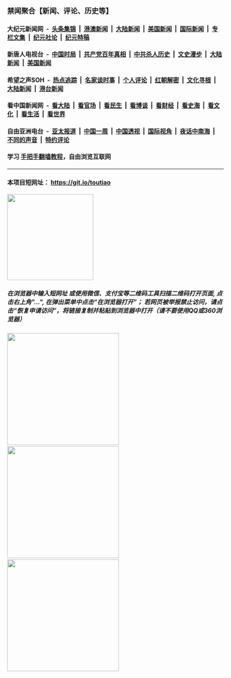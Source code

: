 ### 禁闻聚合【新闻、评论、历史等】

#### 大纪元新闻网 &nbsp;-&nbsp; [头条集锦](indexes/E头条集锦.md?t=02060844) &nbsp;|&nbsp; [港澳新闻](indexes/E港澳新闻.md?t=02060844)  &nbsp;|&nbsp; [大陆新闻](indexes/E大陆新闻.md?t=02060844) &nbsp;|&nbsp; [美国新闻](indexes/E美国新闻.md?t=02060844) &nbsp;|&nbsp; [国际新闻](indexes/E国际新闻.md?t=02060844) &nbsp;|&nbsp; [专栏文集](indexes/E专栏文集.md?t=02060844) &nbsp;|&nbsp; [纪元社论](indexes/E纪元社论.md?t=02060844) &nbsp;|&nbsp; [纪元特稿](indexes/E纪元特稿.md?t=02060844) 

#### 新唐人电视台 &nbsp;-&nbsp; [中国时局](indexes/N中国时局.md?t=02060844) &nbsp;|&nbsp; [共产党百年真相](indexes/N共产党百年真相.md?t=02060844) &nbsp;|&nbsp; [中共杀人历史](indexes/N中共杀人历史.md?t=02060844) &nbsp;|&nbsp; [文史漫步](indexes/N文史漫步.md?t=02060844) &nbsp;|&nbsp; [大陆新闻](indexes/N大陆新闻.md?t=02060844) &nbsp;|&nbsp; [美国新闻](indexes/N美国新闻.md?t=02060844)

#### 希望之声SOH &nbsp;-&nbsp; [热点追踪](indexes/H热点追踪.md?t=02060844) &nbsp;|&nbsp; [名家谈时事](indexes/H名家谈时事.md?t=02060844) &nbsp;|&nbsp; [个人评论](indexes/H个人评论.md?t=02060844)  &nbsp;|&nbsp; [红朝解密](indexes/H红朝解密.md?t=02060844) &nbsp;|&nbsp; [文化寻根](indexes/H文化寻根.md?t=02060844) &nbsp;|&nbsp; [大陆新闻](indexes/H大陆新闻.md?t=02060844) &nbsp;|&nbsp; [港台新闻](indexes/H港台新闻.md?t=02060844)

#### 看中国新闻网 &nbsp;-&nbsp; [看大陆](indexes/S看大陆.md?t=02060844) &nbsp;|&nbsp; [看官场](indexes/S看官场.md?t=02060844) &nbsp;|&nbsp; [看民生](indexes/S看民生.md?t=02060844)  &nbsp;|&nbsp; [看博谈](indexes/S看博谈.md?t=02060844) &nbsp;|&nbsp; [看财经](indexes/S看财经.md?t=02060844) &nbsp;|&nbsp; [看史海](indexes/S看史海.md?t=02060844) &nbsp;|&nbsp; [看文化](indexes/S看文化.md?t=02060844) &nbsp;|&nbsp; [看生活](indexes/S看生活.md?t=02060844) &nbsp;|&nbsp; [看世界](indexes/S看世界.md?t=02060844)

#### 自由亚洲电台 &nbsp;-&nbsp; [亚太报道](indexes/R亚太报道.md?t=02060844) &nbsp;|&nbsp; [中国一周](indexes/R中国一周.md?t=02060844) &nbsp;|&nbsp; [中国透视](indexes/R中国透视.md?t=02060844)  &nbsp;|&nbsp; [国际视角](indexes/R国际视角.md?t=02060844) &nbsp;|&nbsp; [夜话中南海](indexes/R夜话中南海.md?t=02060844) &nbsp;|&nbsp; [不同的声音](indexes/R不同的声音.md?t=02060844) &nbsp;|&nbsp; [特约评论](indexes/R特约评论.md?t=02060844)

#### 学习 [手把手翻墙教程](https://github.com/gfw-breaker/guides/wiki)，自由浏览互联网

----

#### 本项目短网址： https://git.io/toutiao
<img src="https://raw.githubusercontent.com/gfw-breaker/banned-news/master/scripts/img/qr.png" width="200px"/>  

##### 在浏览器中输入短网址 或使用微信、支付宝等二维码工具扫描二维码打开页面, 点击右上角"...", 在弹出菜单中点击“在浏览器打开”； 若网页被举报禁止访问，请点击“恢复申请访问”，将链接复制并粘贴到浏览器中打开（请不要使用QQ或360浏览器）

<img src="https://raw.githubusercontent.com/gfw-breaker/banned-news/master/scripts/img/1.png" width="260px"/> &nbsp; <img src="https://raw.githubusercontent.com/gfw-breaker/banned-news/master/scripts/img/2.png" width="260px"/> &nbsp; <img src="https://raw.githubusercontent.com/gfw-breaker/banned-news/master/scripts/img/3.png" width="260px"/>
